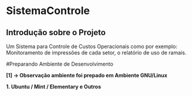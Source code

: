 # SistemaControle

<h2> Introdução sobre o Projeto </h2>
Um Sistema para Controle de Custos Operacionais como por exemplo:
Monitoramento de impressões de cada setor, o relatório de uso de ramais.

#Preparando Ambiente de Desenvolvimento

<b>[1] -> Observação ambiente foi prepado em Ambiente GNU/Linux</b>

**1. Ubuntu / Mint / Elementary e Outros**

